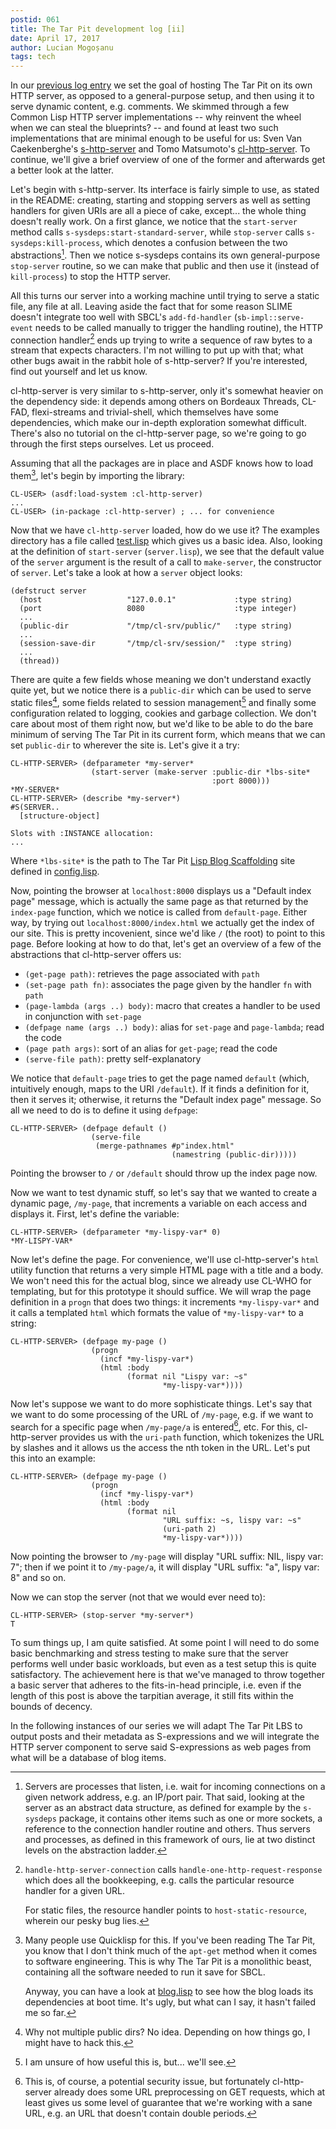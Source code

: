 ```yaml
---
postid: 061
title: The Tar Pit development log [ii]
date: April 17, 2017
author: Lucian Mogoșanu
tags: tech
---
```


In our [previous log entry][development-log-i] we set the goal of
hosting The Tar Pit on its own HTTP server, as opposed to a
general-purpose setup, and then using it to serve dynamic content,
e.g. comments. We skimmed through a few Common Lisp HTTP server
implementations -- why reinvent the wheel when we can steal the
blueprints? -- and found at least two such implementations that are
minimal enough to be useful for us: Sven Van Caekenberghe's
[s-http-server][s-http-server] and Tomo Matsumoto's
[cl-http-server][cl-http-server]. To continue, we'll give a brief
overview of one of the former and afterwards get a better look at the
latter.

Let's begin with s-http-server. Its interface is fairly simple to use,
as stated in the README: creating, starting and stopping servers as well
as setting handlers for given URIs are all a piece of cake,
except... the whole thing doesn't really work. On a first glance, we
notice that the `start-server` method calls
`s-sysdeps:start-standard-server`, while `stop-server` calls
`s-sysdeps:kill-process`, which denotes a confusion between the two
abstractions[^1]. Then we notice s-sysdeps contains its own
general-purpose `stop-server` routine, so we can make that public and
then use it (instead of `kill-process`) to stop the HTTP server.

All this turns our server into a working machine until trying to serve a
static file, any file at all. Leaving aside the fact that for some
reason SLIME doesn't integrate too well with SBCL's `add-fd-handler`
(`sb-impl::serve-event` needs to be called manually to trigger the
handling routine), the HTTP connection handler[^2] ends up trying to
write a sequence of raw bytes to a stream that expects characters. I'm
not willing to put up with that; what other bugs await in the rabbit
hole of s-http-server? If you're interested, find out yourself and let
us know.

cl-http-server is very similar to s-http-server, only it's somewhat
heavier on the dependency side: it depends among others on Bordeaux
Threads, CL-FAD, flexi-streams and trivial-shell, which themselves have
some dependencies, which make our in-depth exploration somewhat
difficult. There's also no tutorial on the cl-http-server page, so we're
going to go through the first steps ourselves. Let us proceed.

Assuming that all the packages are in place and ASDF knows how to load
them[^3], let's begin by importing the library:

~~~~ {.commonlisp}
CL-USER> (asdf:load-system :cl-http-server)
...
CL-USER> (in-package :cl-http-server) ; ... for convenience
~~~~

Now that we have `cl-http-server` loaded, how do we use it? The examples
directory has a file called [test.lisp][cl-http-server-test] which gives
us a basic idea. Also, looking at the definition of `start-server`
(`server.lisp`), we see that the default value of the `server` argument
is the result of a call to `make-server`, the constructor of
`server`. Let's take a look at how a `server` object looks:

~~~~ {.commonlisp}
(defstruct server
  (host                   "127.0.0.1"             :type string)
  (port                   8080                    :type integer)
  ...
  (public-dir             "/tmp/cl-srv/public/"   :type string)
  ...
  (session-save-dir       "/tmp/cl-srv/session/"  :type string)
  ...
  (thread))
~~~~

There are quite a few fields whose meaning we don't understand exactly
quite yet, but we notice there is a `public-dir` which can be used to
serve static files[^4], some fields related to session management[^5]
and finally some configuration related to logging, cookies and garbage
collection. We don't care about most of them right now, but we'd like to
be able to do the bare minimum of serving The Tar Pit in its current
form, which means that we can set `public-dir` to wherever the site
is. Let's give it a try:

~~~~ {.commonlisp}
CL-HTTP-SERVER> (defparameter *my-server*
                  (start-server (make-server :public-dir *lbs-site*
                                             :port 8000)))
*MY-SERVER*
CL-HTTP-SERVER> (describe *my-server*)
#S(SERVER..
  [structure-object]

Slots with :INSTANCE allocation:
...
~~~~

Where `*lbs-site*` is the path to The Tar Pit
[Lisp Blog Scaffolding][i-wrote-a-blog] site defined in
[config.lisp][config-lisp].

Now, pointing the browser at `localhost:8000` displays us a "Default
index page" message, which is actually the same page as that returned by
the `index-page` function, which we notice is called from
`default-page`. Either way, by trying out `localhost:8000/index.html` we
actually get the index of our site. This is pretty incovenient, since
we'd like `/` (the root) to point to this page. Before looking at how to
do that, let's get an overview of a few of the abstractions that
cl-http-server offers us:

* `(get-page path)`: retrieves the page associated with `path`
* `(set-page path fn)`: associates the page given by the handler `fn`
  with `path`
* `(page-lambda (args ..) body)`: macro that creates a handler to be
  used in conjunction with `set-page`
* `(defpage name (args ..) body)`: alias for `set-page` and
  `page-lambda`; read the code
* `(page path args)`: sort of an alias for `get-page`; read the code
* `(serve-file path)`: pretty self-explanatory

We notice that `default-page` tries to get the page named `default`
(which, intuitively enough, maps to the URI `/default`). If it finds a
definition for it, then it serves it; otherwise, it returns the "Default
index page" message. So all we need to do is to define it using
`defpage`:

~~~~ {.commonlisp}
CL-HTTP-SERVER> (defpage default ()
                  (serve-file
                   (merge-pathnames #p"index.html"
                                    (namestring (public-dir)))))
~~~~

Pointing the browser to `/` or `/default` should throw up the index page
now.

Now we want to test dynamic stuff, so let's say that we wanted to create
a dynamic page, `/my-page`, that increments a variable on each access
and displays it. First, let's define the variable:

~~~~ {.commonlisp}
CL-HTTP-SERVER> (defparameter *my-lispy-var* 0)
*MY-LISPY-VAR*
~~~~

Now let's define the page. For convenience, we'll use cl-http-server's
`html` utility function that returns a very simple HTML page with a
title and a body. We won't need this for the actual blog, since we
already use CL-WHO for templating, but for this prototype it should
suffice. We will wrap the page definition in a `progn` that does two
things: it increments `*my-lispy-var*` and it calls a templated `html`
which formats the value of `*my-lispy-var*` to a string:

~~~~ {.commonlisp}
CL-HTTP-SERVER> (defpage my-page ()
                  (progn
                    (incf *my-lispy-var*)
                    (html :body
                          (format nil "Lispy var: ~s"
                                  *my-lispy-var*))))
~~~~

Now let's suppose we want to do more sophisticate things. Let's say that
we want to do some processing of the URL of `/my-page`, e.g. if we want
to search for a specific page when `/my-page/a` is entered[^6], etc. For
this, cl-http-server provides us with the `uri-path` function, which
tokenizes the URL by slashes and it allows us the access the nth token
in the URL. Let's put this into an example:

~~~~ {.commonlisp}
CL-HTTP-SERVER> (defpage my-page ()
                  (progn
                    (incf *my-lispy-var*)
                    (html :body
                          (format nil
                                  "URL suffix: ~s, lispy var: ~s"
                                  (uri-path 2)
                                  *my-lispy-var*))))
~~~~

Now pointing the browser to `/my-page` will display "URL suffix: NIL,
lispy var: 7"; then if we point it to `/my-page/a`, it will display "URL
suffix: "a", lispy var: 8" and so on.

Now we can stop the server (not that we would ever need to):

~~~~ {.commonlisp}
CL-HTTP-SERVER> (stop-server *my-server*)
T
~~~~

To sum things up, I am quite satisfied. At some point I will need to do
some basic benchmarking and stress testing to make sure that the server
performs well under basic workloads, but even as a test setup this is
quite satisfactory. The achievement here is that we've managed to throw
together a basic server that adheres to the fits-in-head principle,
i.e. even if the length of this post is above the tarpitian average, it
still fits within the bounds of decency.

In the following instances of our series we will adapt The Tar Pit LBS
to output posts and their metadata as S-expressions and we will
integrate the HTTP server component to serve said S-expressions as web
pages from what will be a database of blog items.

[^1]: Servers are processes that listen, i.e. wait for incoming
    connections on a given network address, e.g. an IP/port pair. That
    said, looking at the server as an abstract data structure, as
    defined for example by the `s-sysdeps` package, it contains other
    items such as one or more sockets, a reference to the connection
    handler routine and others. Thus servers and processes, as defined
    in this framework of ours, lie at two distinct levels on the
    abstraction ladder.

[^2]: `handle-http-server-connection` calls
    `handle-one-http-request-response` which does all the bookkeeping,
    e.g. calls the particular resource handler for a given URL.

    For static files, the resource handler points to
    `host-static-resource`, wherein our pesky bug lies.

[^3]: Many people use Quicklisp for this. If you've been reading The Tar
    Pit, you know that I don't think much of the `apt-get` method when
    it comes to software engineering. This is why The Tar Pit is a
    monolithic beast, containing all the software needed to run it save
    for SBCL.

    Anyway, you can have a look at [blog.lisp][blog-lisp] to see how the
    blog loads its dependencies at boot time. It's ugly, but what can I
    say, it hasn't failed me so far.

[^4]: Why not multiple public dirs? No idea. Depending on how things go,
    I might have to hack this.

[^5]: I am unsure of how useful this is, but... we'll see.

[^6]: This is, of course, a potential security issue, but fortunately
    cl-http-server already does some URL preprocessing on GET requests,
    which at least gives us some level of guarantee that we're working
    with a sane URL, e.g. an URL that doesn't contain double periods.

[development-log-i]: /posts/y03/05c-development-log-i.html
[s-http-server]: https://github.com/svenvc/s-http-server/
[cl-http-server]: https://github.com/tomoyuki28jp/cl-http-server
[blog-lisp]: https://github.com/spyked/thetarpit.org/blob/master/blog.lisp
[cl-http-server-test]: https://github.com/tomoyuki28jp/cl-http-server/blob/master/examples/test.lisp
[i-wrote-a-blog]: /posts/y03/053-i-wrote-a-blog.html
[config-lisp]: https://github.com/spyked/thetarpit.org/blob/master/config.lisp.example
